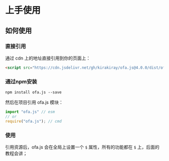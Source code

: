 # 上手使用

## 如何使用

### 直接引用

通过 cdn 上的地址直接引用到你的页面上：

```html
<script src="https://cdn.jsdelivr.net/gh/kirakiray/ofa.js@4.0.0/dist/ofa.js"></script>
```

### 通过npm安装

```shell
npm install ofa.js --save
```

然后在项目引用 ofa.js 模块：

```javascript
import "ofa.js" // esm
// or
require("ofa.js"); // cmd
```

### 使用

引用资源后，ofa.js 会在全局上设置一个 `$` 属性，所有的功能都在 `$` 上，后面的教程会讲；

